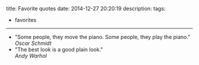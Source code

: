 title: Favorite quotes
date: 2014-12-27 20:20:19
description:
tags:
- favorites
---

- "Some people, they move the piano. Some people, they play the piano." <br>*Oscar Schmidt*
- "The best look is a good plain look." <br>*Andy Warhol*
